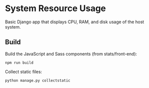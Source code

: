 # System Resource Usage
Basic Django app that displays CPU, RAM, and disk usage of the host system.


## Build

Build the JavaScript and Sass components (from stats/front-end):
```
npm run build
```

Collect static files:
```
python manage.py collectstatic
```
